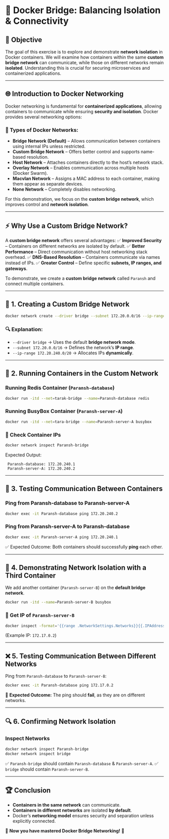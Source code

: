 # 🚀 Docker Bridge: Balancing Isolation & Connectivity

## 📌 Objective
The goal of this exercise is to explore and demonstrate **network isolation** in Docker containers. We will examine how containers within the same **custom bridge network** can communicate, while those on different networks remain **isolated**. Understanding this is crucial for securing microservices and containerized applications.  

---

## 🌐 Introduction to Docker Networking
Docker networking is fundamental for **containerized applications**, allowing containers to communicate while ensuring **security and isolation**. Docker provides several networking options:

### 🔹 Types of Docker Networks:
- **Bridge Network (Default)** – Allows communication between containers using internal IPs unless restricted.
- **Custom Bridge Network** – Offers better control and supports name-based resolution.
- **Host Network** – Attaches containers directly to the host’s network stack.
- **Overlay Network** – Enables communication across multiple hosts (Docker Swarm).
- **Macvlan Network** – Assigns a MAC address to each container, making them appear as separate devices.
- **None Network** – Completely disables networking.

For this demonstration, we focus on the **custom bridge network**, which improves control and **network isolation**.

---

## ⚡ Why Use a Custom Bridge Network?
A **custom bridge network** offers several advantages:
✅ **Improved Security** – Containers on different networks are isolated by default.
✅ **Better Performance** – Direct communication without host networking stack overhead.
✅ **DNS-Based Resolution** – Containers communicate via names instead of IPs.
✅ **Greater Control** – Define specific **subnets, IP ranges, and gateways**.

To demonstrate, we create a **custom bridge network** called `Paransh` and connect multiple containers.

---

## 🔧 1. Creating a Custom Bridge Network
```bash
docker network create --driver bridge --subnet 172.20.0.0/16 --ip-range 172.20.240.0/20 Paransh-bridge
```
### 🔍 Explanation:
- `--driver bridge` → Uses the default **bridge network mode**.
- `--subnet 172.20.0.0/16` → Defines the network’s **IP range**.
- `--ip-range 172.20.240.0/20` → Allocates IPs **dynamically**.

---

## 🚀 2. Running Containers in the Custom Network
### Running **Redis Container** (`Paransh-database`)
```bash
docker run -itd --net=tarak-bridge --name=Paransh-database redis
```
### Running **BusyBox Container** (`Paransh-server-A`)
```bash
docker run -itd --net=tara-bridge --name=Paransh-server-A busybox
```

### 📌 Check Container IPs
```bash
docker network inspect Paransh-bridge
```
Expected Output:
```
 Paransh-database: 172.20.240.1
 Paransh-server-A: 172.20.240.2
```

---

## 🔄 3. Testing Communication Between Containers
### Ping from **Paransh-database** to **Paransh-server-A**
```bash
docker exec -it Paransh-database ping 172.20.240.2
```
### Ping from **Paransh-server-A** to **Paransh-database**
```bash
docker exec -it Paransh-server-A ping 172.20.240.1
```
✅ Expected Outcome: Both containers should successfully **ping** each other.

---

## 🚧 4. Demonstrating Network Isolation with a Third Container
We add another container (`Paransh-server-B`) on the **default bridge network**.
```bash
docker run -itd --name=Paransh-server-B busybox
```
### 📌 Get IP of `Paransh-server-B`
```bash
docker inspect -format='{{range .NetworkSettings.Networks}}{{.IPAddress}}{{end}}' Paransh-server-B
```
(Example IP: `172.17.0.2`)

---

## ❌ 5. Testing Communication Between Different Networks
Ping from `Paransh-database` to `Paransh-server-B`:
```bash
docker exec -it Paransh-database ping 172.17.0.2
```
🚨 **Expected Outcome:** The ping should **fail**, as they are on different networks.

---

## 🔍 6. Confirming Network Isolation
### Inspect Networks
```bash
docker network inspect Paransh-bridge
docker network inspect bridge
```
✅ `Paransh-bridge` should contain `Paransh-database` & `Paransh-server-A`.
✅ `bridge` should contain `Paransh-server-B`.

---

## 🏆 Conclusion
- **Containers in the same network** can communicate.
- **Containers in different networks** are isolated **by default**.
- Docker’s **networking model** ensures security and separation unless explicitly connected.

🚀 **Now you have mastered Docker Bridge Networking!** 🎯
